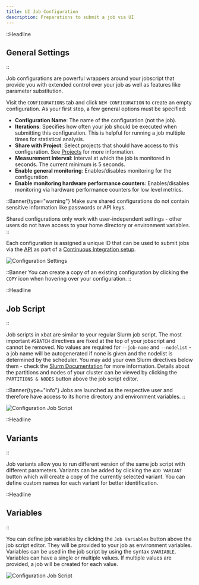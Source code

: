 ```yaml
---
title: UI Job Configuration
description: Preparations to submit a job via UI
---
```


::Headline

## General Settings

::

Job configurations are powerful wrappers around your jobscript that provide you with extended control over your job as well as features like parameter substitution.

Visit the `CONFIGURATIONS` tab and click `NEW CONFIGURATION` to create an empty configuration. As your first step, a few general options must be specified:

-   **Configuration Name**: The name of the configuration (not the job).
-   **Iterations**: Specifies how often your job should be executed when submitting this configuration. This is helpful for running a job multiple times for statistical analysis.
-   **Share with Project**: Select projects that should have access to this configuration. See [Projects](/docs/user/projects) for more information.
-   **Measurement Interval**: Interval at which the job is monitored in seconds. The current minimum is 5 seconds.
-   **Enable general monitoring**: Enables/disables monitoring for the configuration
-   **Enable monitoring hardware performance counters**: Enables/disables monitoring via hardware performance counters for low level metrics.


::Banner{type="warning"}
Make sure shared configurations do not contain sensitive information like passwords or API keys.

Shared configurations only work with user-independent settings - other users do not have access to your home directory or environment variables.
::

Each configuration is assigned a unique ID that can be used to submit jobs via the [API](/docs/user/api) as part of a [Continuous Integration setup](/docs/user/ci).

<img src="/img/configuration_settings.png" alt="Configuration Settings" class="img img-70">
</img>

::Banner
You can create a copy of an existing configuration by clicking the `COPY` <span class="mdi mdi-content-copy"></span> icon when hovering over your configuration.
::

::Headline

## Job Script

::

Job scripts in xbat are similar to your regular Slurm job script. The most important `#SBATCH` directives are fixed at the top of your jobscript and cannot be removed. No values are required for `--job-name` and `--nodelist` - a job name will be autogenerated if none is given and the nodelist is determined by the scheduler. You may add your own Slurm directives below them - check the [Slurm Documentation](https://slurm.schedmd.com/sbatch.html#SECTION_OPTIONS) for more information. Details about the partitions and nodes of your cluster can be viewed by clicking the `PARTITIONS & NODES` button above the job script editor.

::Banner{type="info"}
Jobs are launched as the respective user and therefore have access to its home directory and environment variables.
::

<img src="/img/configuration_job_script.png" alt="Configuration Job Script" class="img img-60">
</img>

::Headline

## Variants

::

Job variants allow you to run different version of the same job script with different parameters. Variants can be added by clicking the `ADD VARIANT` button which will create a copy of the currently selected variant. You can define custom names for each variant for better identification.

::Headline

## Variables

::

You can define job variables by clicking the `Job Variables` button above the job script editor. They will be provided to your job as environment variables. Variables can be used in the job script by using the syntax `$VARIABLE`. Variables can have a single or multiple values. If multiple values are provided, a job will be created for each value.

<img src="/img/configuration_variables.png" alt="Configuration Job Script" class="img img-60">
</img>
